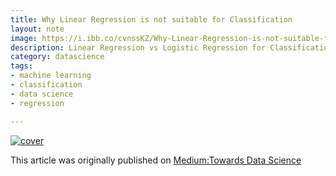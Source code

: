 ```yaml
---
title: Why Linear Regression is not suitable for Classification
layout: note
image: https://i.ibb.co/cvnssKZ/Why-Linear-Regression-is-not-suitable-for-Classification.png
description: Linear Regression vs Logistic Regression for Classification Tasks
category: datascience
tags:
- machine learning
- classification
- data science
- regression

---
```


[![cover](https://i.ibb.co/cvnssKZ/Why-Linear-Regression-is-not-suitable-for-Classification.png)](https://towardsdatascience.com/why-linear-regression-is-not-suitable-for-binary-classification-c64457be8e28)

This article was originally published on [Medium:Towards Data Science](https://towardsdatascience.com/why-linear-regression-is-not-suitable-for-binary-classification-c64457be8e28)
